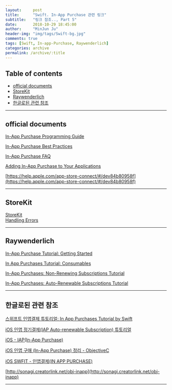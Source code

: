 ```yaml
---
layout:     post
title:      "Swift. In-App Purchase 관련 링크"
subtitle:   "링크 참조.., Part 5"
date:       2018-10-29 18:45:00
author:     "MinJun Ju"
header-img: "img/tags/Swift-bg.jpg"
comments: true 
tags: [Swift, In-app-Purchase, Raywenderlich]
categories: archive
permalink: /archive/:title
---
```


## Table of contents 

  - [<U>official documents</U>](#section-id-12)
  - [<U>StoreKit</U>](#section-id-26)
  - [<U>Raywenderlich</U>](#section-id-33)
  - [<U>한글로된 관련 참조</U>](#section-id-46)
  
---

<div id='section-id-12'/>

## official documents 

[In-App Purchase Programming Guide](https://developer.apple.com/library/archive/documentation/NetworkingInternet/Conceptual/StoreKitGuide/Introduction.html#//apple_ref/doc/uid/TP40008267)<br>

[In-App Purchase Best Practices](https://developer.apple.com/library/archive/technotes/tn2387/_index.html#//apple_ref/doc/uid/DTS40014795)<br>

[In-App Purchase FAQ](https://developer.apple.com/library/archive/technotes/tn2413/_index.html#//apple_ref/doc/uid/DTS40016228)<br>

[Adding In-App Purchase to Your Applications](https://developer.apple.com/library/archive/technotes/tn2259/_index.html#//apple_ref/doc/uid/DTS40009578)<br>

[https://help.apple.com/app-store-connect/#/dev84b80958f](https://help.apple.com/app-store-connect/#/dev84b80958f)

---

<div id='section-id-26'/>

## StoreKit

[StoreKit](https://developer.apple.com/documentation/storekit)<br>
[Handling Errors](https://developer.apple.com/documentation/storekit/handling_errors)<br>

---

<div id='section-id-33'/>

## Raywenderlich

[In-App Purchase Tutorial: Getting Started](https://www.raywenderlich.com/5456-in-app-purchase-tutorial-getting-started)<br>

[In App Purchases Tutorial: Consumables](https://www.raywenderlich.com/1145-in-app-purchases-tutorial-consumables)<br>

[In-App Purchases: Non-Renewing Subscriptions Tutorial](https://www.raywenderlich.com/754-in-app-purchases-non-renewing-subscriptions-tutorial)

[In-App Purchases: Auto-Renewable Subscriptions Tutorial](https://www.raywenderlich.com/659-in-app-purchases-auto-renewable-subscriptions-tutorial)


---

<div id='section-id-46'/>

## 한글로된 관련 참조 

[스위프트 인앱결제 튜토리얼: In App Purchases Tutorial by Swift](http://www.appleofeyes.com/%EC%8A%A4%EC%9C%84%ED%94%84%ED%8A%B8-%EC%9D%B8%EC%95%B1%EA%B2%B0%EC%A0%9C-%ED%8A%9C%ED%86%A0%EB%A6%AC%EC%96%BC-app-purchases-tutorial-swift/)<br>

[iOS 인앱 정기결제(IAP Auto-renewable Subscription) 튜토리얼](https://www.letmecompile.com/in-app-purchase-auto-renewable-subscription/)<br>

[iOS - IAP(In-App Purchase)](http://korea-developer.tistory.com/entry/iOS-IAPInApp-Purchase)<br>

[iOS 인앱 구매 (In-App Purchase) 정리 - ObjectiveC](http://www.developer-leby.kim/161)<br>

[iOS SWFIT - 인앱결제(IN APP PURCHASE)](http://avilos.codes/mobile/ios-swift/ios-swift-%EC%9D%B8%EC%95%B1%EA%B2%B0%EC%A0%9Cin-app-purchase/)<br>

[http://sonagi.creatorlink.net/obj-inapp](http://sonagi.creatorlink.net/obj-inapp)


---

